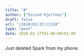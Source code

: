 ```yaml
---
title: "#"
author: ["Eivind Hjertnes"]
draft: false
url: "/2018/02/27//1158"
type: "post"
date: 2018-02-27T01:00:00+01:00
---
```


Just deleted Spark from my phone.
